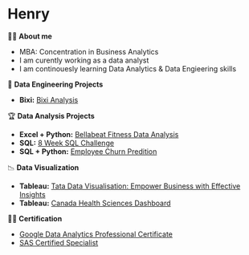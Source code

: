 # Henry


:man_student: **About me**
- MBA: Concentration in Business Analytics
- I am curently working as a data analyst
- I am continouesly learning Data Analytics & Data Engieering skills

:monocle_face: **Data Engineering Projects**
- **Bixi:** [Bixi Analysis](https://github.com/cyangg/Bellabeat-Fitness-Data-Analysis)

🏆 **Data Analysis Projects**
- **Excel + Python:** [Bellabeat Fitness Data Analysis](https://github.com/cyangg/Bellabeat-Fitness-Data-Analysis)
- **SQL:** [8 Week SQL Challenge](https://github.com/cyangg/cyangg-8-Week-SQL-Challenge)
- **SQL + Python:** [Employee Churn Predition](https://github.com/cyangg/Employee-Churn-Prediction)

📉 **Data Visualization**
- **Tableau:** [Tata Data Visualisation: Empower Business with Effective Insights](https://github.com/cyangg/Tata-Data-Visualisation-Empower-Business-with-Effective-Insights)
- **Tableau:** [Canada Health Sciences Dashboard](https://github.com/cyangg/Canada-Health-Sciences-Dashboard)

👨‍💻 **Certification**
- [Google Data Analytics Professional Certificate](https://www.credly.com/badges/c153ca5b-1060-494f-8d5a-130edd3b4688/linked_in_profile)
- [SAS Certified Specialist](https://www.credly.com/badges/c49f3e5d-679e-46bc-9ac5-64497cb94085)
